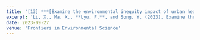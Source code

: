 ```yaml
---
title: '[13] ***[Examine the environmental inequity impact of urban heat mitigation on redlining legacy: case study of Charlotte’s retrofitting, 2001–2020](https://www.frontiersin.org/articles/10.3389/fenvs.2023.1218819/full)***'
excerpt: 'Li, X., Ma, X., **Lyu, F.**, and Song, Y. (2023). Examine the environmental inequity impact of urban heat mitigation on redlining legacy: case study of Charlotte’s retrofitting, 2001–2020. Frontiers in Environmental Science, 11, 1218819. https://doi.org/10.3389/fenvs.2023.1218819'
date: 2023-09-27
venue: 'Frontiers in Environmental Science'
---
```

